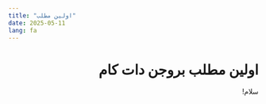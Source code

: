 ```yaml
---
title: "اولین مطلب"
date: 2025-05-11
lang: fa
---
```

<div dir="rtl">
<h1>اولین مطلب بروجن دات کام</h1>
<p>سلام!</p>
</div>
